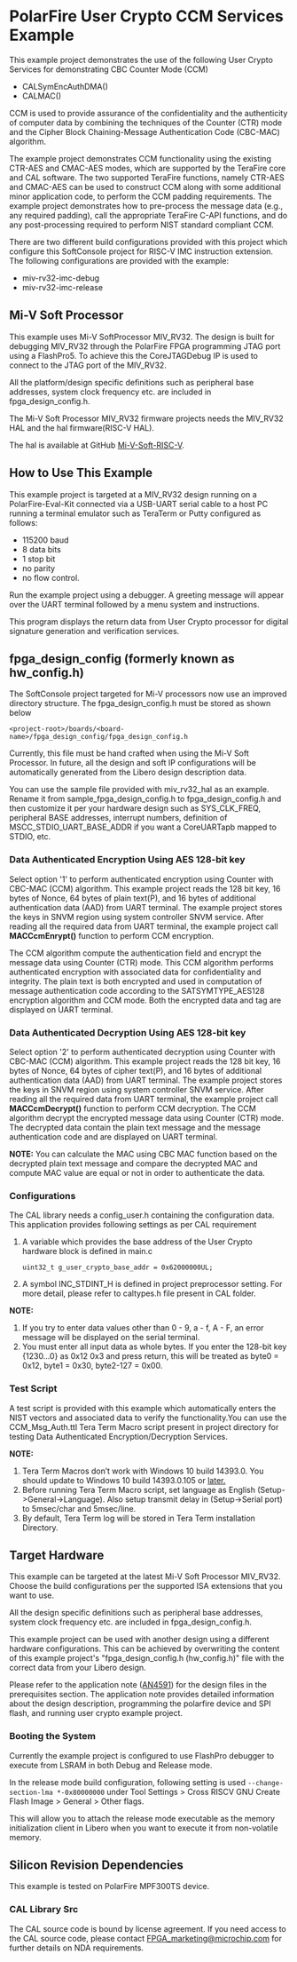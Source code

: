 ﻿
# PolarFire User Crypto CCM Services Example

This example project demonstrates the use of the following User Crypto Services
for demonstrating CBC Counter Mode (CCM)

 - CALSymEncAuthDMA()
 - CALMAC()
    
CCM is used to provide assurance of the confidentiality and the authenticity 
of computer data by combining the techniques of the Counter (CTR) mode and the 
Cipher Block Chaining-Message Authentication Code (CBC-MAC) algorithm.  

The example project demonstrates CCM functionality using the existing CTR-AES 
and CMAC-AES modes, which are supported by the TeraFire core and CAL software. 
The two supported TeraFire functions, namely CTR-AES and CMAC-AES can be used 
to construct CCM along with some additional minor application code, to perform 
the CCM padding requirements. The example project demonstrates how to pre-process
the message data (e.g., any required padding), call the appropriate TeraFire 
C-API functions, and do any post-processing required to perform NIST standard 
compliant CCM.

There are two different build configurations provided with this project which
configure this SoftConsole project for RISC-V IMC instruction extension. 
The following configurations are provided with the example:

  - miv-rv32-imc-debug
  - miv-rv32-imc-release

## Mi-V Soft Processor

This example uses Mi-V SoftProcessor MIV_RV32. The design is built for debugging
MIV_RV32 through the PolarFire FPGA programming JTAG port using a FlashPro5.
To achieve this the CoreJTAGDebug IP is used to connect to the JTAG port of the
MIV_RV32.

All the platform/design specific definitions such as peripheral base addresses,
system clock frequency etc. are included in fpga_design_config.h.

The Mi-V Soft Processor MIV_RV32 firmware projects needs the MIV_RV32 HAL and 
the hal firmware(RISC-V HAL).

The hal is available at GitHub [Mi-V-Soft-RISC-V](https://mi-v-ecosystem.github.io/redirects/platform).

## How to Use This Example

This example project is targeted at a MIV_RV32 design running on a PolarFire-Eval-Kit
connected via a USB-UART serial cable to a host PC running a terminal emulator
such as TeraTerm or Putty configured as follows:

 - 115200 baud
 - 8 data bits
 - 1 stop bit
 - no parity
 - no flow control.

Run the example project using a debugger. A greeting message will appear over the 
UART terminal followed by a menu system and instructions.

This program displays the return data from User Crypto processor for digital 
signature generation and verification services.

## fpga_design_config (formerly known as hw_config.h)

The SoftConsole project targeted for Mi-V processors now use an improved
directory structure. The fpga_design_config.h must be stored as shown below

`
    <project-root>/boards/<board-name>/fpga_design_config/fpga_design_config.h
`

Currently, this file must be hand crafted when using the Mi-V Soft Processor.
In future, all the design and soft IP configurations will be automatically
generated from the Libero design description data.

You can use the sample file provided with miv_rv32_hal as an example. Rename it
from sample_fpga_design_config.h to fpga_design_config.h and then customize it
per your hardware design such as SYS_CLK_FREQ, peripheral BASE addresses,
interrupt numbers, definition of MSCC_STDIO_UART_BASE_ADDR if you want a
CoreUARTapb mapped to STDIO, etc.

### Data Authenticated Encryption Using AES 128-bit key

Select option '1' to perform authenticated encryption using Counter with CBC-MAC
(CCM) algorithm. This example project reads the 128 bit key, 16 bytes of Nonce,
64 bytes of plain text(P), and 16 bytes of additional authentication data (AAD) 
from UART terminal. The example project stores the keys in SNVM region using 
system controller SNVM service. After reading all the required data from UART 
terminal, the example project call **MACCcmEnrypt()** function to perform CCM 
encryption.

The CCM algorithm compute the authentication field and encrypt the message data
using Counter (CTR) mode. This CCM algorithm performs authenticated encryption 
with associated data for confidentiality and integrity. The plain text is both 
encrypted and used in computation of message authentication code according to 
the SATSYMTYPE_AES128 encryption algorithm and CCM mode. Both the encrypted data
and tag are displayed on UART terminal.

### Data Authenticated Decryption Using AES 128-bit key

Select option '2' to perform authenticated decryption using Counter with CBC-MAC
(CCM) algorithm. This example project reads the 128 bit key, 16 bytes of Nonce,
64 bytes of cipher text(P), and 16 bytes of additional authentication data (AAD) 
from UART terminal. The example project stores the keys in SNVM region using 
system controller SNVM service. After reading all the required data from UART 
terminal, the example project call **MACCcmDecrypt()** function to perform CCM 
decryption. The CCM algorithm decrypt the encrypted message data using Counter 
(CTR) mode. The decrypted data contain the plain text message and the message 
authentication code and are displayed on UART terminal.

**NOTE:**
 You can calculate the MAC using CBC MAC function based on the decrypted plain 
 text message and compare the decrypted MAC and compute MAC value are equal 
 or not in order to authenticate the data.

### Configurations

The CAL library needs a config_user.h containing the configuration data.
This application provides following settings as per CAL requirement   
  1. A variable which provides the base address of the User Crypto hardware block
     is defined in main.c
     
     `uint32_t g_user_crypto_base_addr = 0x62000000UL;`
     
  2. A symbol INC_STDINT_H is defined in project preprocessor setting. 
     For more detail, please refer to caltypes.h file present in CAL folder.
  
**NOTE:**
   1. If you try to enter data values other than 0 - 9, a - f, A - F, an error 
      message will be displayed on the serial terminal.
   2. You must enter all input data as whole bytes. If you enter the 128-bit
      key {1230...0} as 0x12 0x3 and press return, this will be treated as
      byte0 = 0x12, byte1 = 0x30, byte2-127 = 0x00.

### Test Script

A test script is provided with this example which automatically enters the NIST
vectors and associated data to verify the functionality.You can use 
the CCM_Msg_Auth.ttl Tera Term Macro script present in project directory 
for testing Data Authenticated Encryption/Decryption Services.

**NOTE:**
1. Tera Term Macros don’t work with Windows 10 build 14393.0. You should update
   to Windows 10 build 14393.0.105 or [later.](https://osdn.net/ticket/browse.php?group_id=1412&tid=36526) 
2. Before running Tera Term Macro script, set language as English 
   (Setup->General->Language). Also setup transmit delay in (Setup->Serial port)
   to 5msec/char and 5msec/line.
3. By default, Tera Term log will be stored in Tera Term installation Directory.

## Target Hardware

This example can be targeted at the latest Mi-V Soft Processor MIV_RV32. Choose
the build configurations per the supported ISA extensions that you want to use.

All the design specific definitions such as peripheral base addresses, system
clock frequency etc. are included in fpga_design_config.h. 

This example project can be used with another design using a different hardware
configurations. This can be achieved by overwriting the content of this example
project's "fpga_design_config.h (hw_config.h)" file with the correct data from
your Libero design.

Please refer to the application note ([AN4591](https://www.microchip.com/en-us/application-notes/an4591))
for the design files in the prerequisites section. The application note provides
detailed information about the design description, programming the polarfire
device and SPI flash, and running user crypto example project.

### Booting the System

Currently the example project is configured to use FlashPro debugger to execute 
from LSRAM in both Debug and Release mode.

In the release mode build configuration, following setting is used
`--change-section-lma *-0x80000000` under
Tool Settings > Cross RISCV GNU Create Flash Image > General > Other flags. 

This will allow you to attach the release mode executable as the memory 
initialization client in Libero when you want to execute it from non-volatile
memory. 

## Silicon Revision Dependencies

This example is tested on PolarFire MPF300TS device.

### CAL Library Src

The CAL source code is bound by license agreement. If you need access to the CAL
source code, please contact FPGA_marketing@microchip.com for further details on
NDA requirements.
